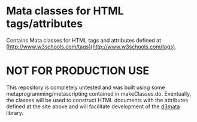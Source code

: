 # Mata classes for HTML tags/attributes
Contains Mata classes for HTML tags and attributes defined at [http://www.w3schools.com/tags](http://www.w3schools.com/tags).  

# NOT FOR PRODUCTION USE
This repository is completely untested and was built using some metaprogramming/metascripting contained in makeClasses.do.  Eventually, the classes will be used to construct HTML documents with the attributes defined at the site above and will facilitate development of the [d3mata](https://github.com/wbuchanan/d3mata) library.

